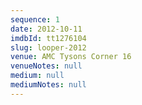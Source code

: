 ```yaml
---
sequence: 1
date: 2012-10-11
imdbId: tt1276104
slug: looper-2012
venue: AMC Tysons Corner 16
venueNotes: null
medium: null
mediumNotes: null
---
```


